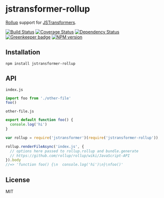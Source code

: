 # jstransformer-rollup

[Rollup](https://github.com/rollup/rollup) support for [JSTransformers](http://github.com/jstransformers).

[![Build Status](https://img.shields.io/travis/jstransformers/jstransformer-foo/master.svg)](https://travis-ci.org/jstransformers/jstransformer-foo)
[![Coverage Status](https://img.shields.io/codecov/c/github/jstransformers/jstransformer-foo/master.svg)](https://codecov.io/gh/jstransformers/jstransformer-foo)
[![Dependency Status](https://img.shields.io/david/jstransformers/jstransformer-foo/master.svg)](http://david-dm.org/jstransformers/jstransformer-foo)
[![Greenkeeper badge](https://badges.greenkeeper.io/jstransformers/jstransformer-foo.svg)](https://greenkeeper.io/)
[![NPM version](https://img.shields.io/npm/v/jstransformer-foo.svg)](https://www.npmjs.org/package/jstransformer-foo)

## Installation

    npm install jstransformer-rollup

## API

`index.js`
```js
import foo from './other-file'
foo()
```

`other-file.js`
```js
export default function foo() {
  console.log('hi')
}
```


```js
var rollup = require('jstransformer')(require('jstransformer-rollup'));

rollup.renderFileAsync('index.js', {
  // options here passed to rollup.rollup and bundle.generate
  // https://github.com/rollup/rollup/wiki/JavaScript-API
}).body
//=> 'function foo() {\n  console.log('hi')\n}\nfoo()'
```

## License

MIT
